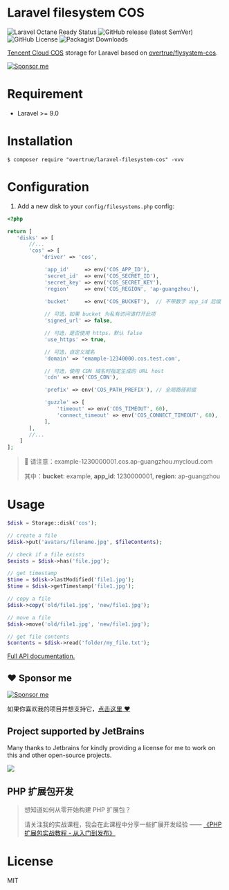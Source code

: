 # Laravel filesystem COS

![Laravel Octane Ready Status](https://img.shields.io/badge/Octance-ready-green?style=flat-square)
![GitHub release (latest SemVer)](https://img.shields.io/github/v/release/overtrue/laravel-filesystem-cos?style=flat-square)
![GitHub License](https://img.shields.io/github/license/overtrue/laravel-filesystem-cos?style=flat-square)
![Packagist Downloads](https://img.shields.io/packagist/dt/overtrue/laravel-filesystem-cos?style=flat-square)


[Tencent Cloud COS](https://cloud.tencent.com/product/cos) storage for Laravel based on [overtrue/flysystem-cos](https://github.com/overtrue/flysystem-cos).

[![Sponsor me](https://github.com/overtrue/overtrue/blob/master/sponsor-me-button-s.svg?raw=true)](https://github.com/sponsors/overtrue)

# Requirement

-   Laravel >= 9.0

# Installation

```shell
$ composer require "overtrue/laravel-filesystem-cos" -vvv
```

# Configuration

1. Add a new disk to your `config/filesystems.php` config:

```php
<?php

return [
   'disks' => [
       //...
       'cos' => [
           'driver' => 'cos',

            'app_id'     => env('COS_APP_ID'),
            'secret_id'  => env('COS_SECRET_ID'),
            'secret_key' => env('COS_SECRET_KEY'),
            'region'     => env('COS_REGION', 'ap-guangzhou'),

            'bucket'     => env('COS_BUCKET'),  // 不带数字 app_id 后缀
           
            // 可选，如果 bucket 为私有访问请打开此项
            'signed_url' => false,

            // 可选，是否使用 https，默认 false
            'use_https' => true, 

            // 可选，自定义域名
            'domain' => 'emample-12340000.cos.test.com', 

            // 可选，使用 CDN 域名时指定生成的 URL host
            'cdn' => env('COS_CDN'),

            'prefix' => env('COS_PATH_PREFIX'), // 全局路径前缀

            'guzzle' => [
                'timeout' => env('COS_TIMEOUT', 60),
                'connect_timeout' => env('COS_CONNECT_TIMEOUT', 60),
            ],
       ],
       //...
    ]
];
```

> 🚨 请注意：example-1230000001.cos.ap-guangzhou.mycloud.com
>
> 其中：**bucket**: example, **app_id**: 1230000001, **region**: ap-guangzhou

# Usage

```php
$disk = Storage::disk('cos');

// create a file
$disk->put('avatars/filename.jpg', $fileContents);

// check if a file exists
$exists = $disk->has('file.jpg');

// get timestamp
$time = $disk->lastModified('file1.jpg');
$time = $disk->getTimestamp('file1.jpg');

// copy a file
$disk->copy('old/file1.jpg', 'new/file1.jpg');

// move a file
$disk->move('old/file1.jpg', 'new/file1.jpg');

// get file contents
$contents = $disk->read('folder/my_file.txt');
```

[Full API documentation.](http://flysystem.thephpleague.com/api/)

## :heart: Sponsor me

[![Sponsor me](https://github.com/overtrue/overtrue/blob/master/sponsor-me.svg?raw=true)](https://github.com/sponsors/overtrue)

如果你喜欢我的项目并想支持它，[点击这里 :heart:](https://github.com/sponsors/overtrue)

## Project supported by JetBrains

Many thanks to Jetbrains for kindly providing a license for me to work on this and other open-source projects.

[![](https://resources.jetbrains.com/storage/products/company/brand/logos/jb_beam.svg)](https://www.jetbrains.com/?from=https://github.com/overtrue)

## PHP 扩展包开发

> 想知道如何从零开始构建 PHP 扩展包？
>
> 请关注我的实战课程，我会在此课程中分享一些扩展开发经验 —— [《PHP 扩展包实战教程 - 从入门到发布》](https://learnku.com/courses/creating-package)

# License

MIT
